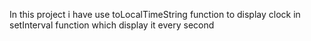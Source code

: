 In this project i have use toLocalTimeString function
to display clock in setInterval function which display it every second
